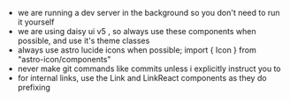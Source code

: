 - we are running a dev server in the background so you don't need to run it yourself
- we are using daisy ui v5 , so always use these components when possible, and use it's theme classes
- always use astro lucide icons when possible; import { Icon } from "astro-icon/components"
- never make git commands like commits unless i explicitly instruct you to
- for internal links, use the Link and LinkReact components as they do prefixing
